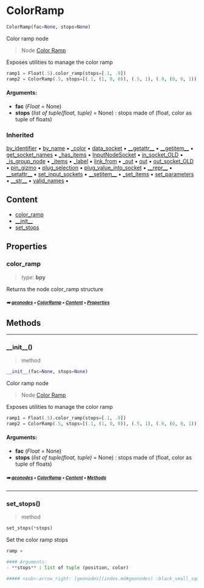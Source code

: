 # ColorRamp

``` python
ColorRamp(fac=None, stops=None)
```

Color ramp node

> Node [Color Ramp](https://docs.blender.org/manual/en/latest/modeling/geometry_nodes/../../editors/texture_node/types/converter/color_ramp.html)

Exposes utilities to manage the color ramp

``` python
ramp1 = Float(.5).color_ramp(stops=[.1, .9])
ramp2 = ColorRamp(.5, stops=[(.1, (1, 0, 0)), (.5, 1), (.9, (0, 0, 1))])
```

#### Arguments:
- **fac** (_Float_ = None)
- **stops** (_list of tuple(float, tuple)_ = None) : stops made of (float, color as tuple of floats)

### Inherited

[by_identifier](node.md#by_identifier) :black_small_square: [by_name](node.md#by_name) :black_small_square: [\_color](node.md#_color) :black_small_square: [data_socket](node.md#data_socket) :black_small_square: [\_\_getattr__](domain.md#__getattr__) :black_small_square: [\_\_getitem__](node.md#__getitem__) :black_small_square: [get_socket_names](node.md#get_socket_names) :black_small_square: [\_has_items](node.md#_has_items) :black_small_square: [InputNodeSocket](node.md#inputnodesocket) :black_small_square: [in_socket_OLD](group.md#in_socket_old) :black_small_square: [\_is_group_node](node.md#_is_group_node) :black_small_square: [\_items](node.md#_items) :black_small_square: [\_label](node.md#_label) :black_small_square: [link_from](node.md#link_from) :black_small_square: [\_out](node.md#_out) :black_small_square: [out](color.md#out) :black_small_square: [out_socket_OLD](group.md#out_socket_old) :black_small_square: [pin_gizmo](node.md#pin_gizmo) :black_small_square: [plug_selection](node.md#plug_selection) :black_small_square: [plug_value_into_socket](node.md#plug_value_into_socket) :black_small_square: [\_\_repr__](core-treea-node.md#__repr__) :black_small_square: [\_\_setattr__](domain.md#__setattr__) :black_small_square: [set_input_sockets](node.md#set_input_sockets) :black_small_square: [\_\_setitem__](node.md#__setitem__) :black_small_square: [\_set_items](node.md#_set_items) :black_small_square: [set_parameters](node.md#set_parameters) :black_small_square: [\_\_str__](core-treea-node.md#__str__) :black_small_square: [valid_names](node.md#valid_names) :black_small_square:

## Content

- [color_ramp](colorramp.md#color_ramp)
- [\_\_init__](colorramp.md#__init__)
- [set_stops](colorramp.md#set_stops)

## Properties



### color_ramp

> _type_: **bpy**
>

Returns the node color_ramp structure

##### <sub>:arrow_right: [geonodes](index.md#geonodes) :black_small_square: [ColorRamp](colorramp.md#colorramp) :black_small_square: [Content](colorramp.md#content) :black_small_square: [Properties](colorramp.md#properties)</sub>

## Methods



----------
### \_\_init__()

> method

``` python
__init__(fac=None, stops=None)
```

Color ramp node

> Node [Color Ramp](https://docs.blender.org/manual/en/latest/modeling/geometry_nodes/../../editors/texture_node/types/converter/color_ramp.html)

Exposes utilities to manage the color ramp

``` python
ramp1 = Float(.5).color_ramp(stops=[.1, .9])
ramp2 = ColorRamp(.5, stops=[(.1, (1, 0, 0)), (.5, 1), (.9, (0, 0, 1))])
```

#### Arguments:
- **fac** (_Float_ = None)
- **stops** (_list of tuple(float, tuple)_ = None) : stops made of (float, color as tuple of floats)

##### <sub>:arrow_right: [geonodes](index.md#geonodes) :black_small_square: [ColorRamp](colorramp.md#colorramp) :black_small_square: [Content](colorramp.md#content) :black_small_square: [Methods](colorramp.md#methods)</sub>

----------
### set_stops()

> method

``` python
set_stops(*stops)
```

Set the color ramp stops

``` python
ramp =

#### Arguments:
- **stops** : list of tuple (position, color)

##### <sub>:arrow_right: [geonodes](index.md#geonodes) :black_small_square: [ColorRamp](colorramp.md#colorramp) :black_small_square: [Content](colorramp.md#content) :black_small_square: [Methods](colorramp.md#methods)</sub>